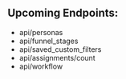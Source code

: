 <h2>Upcoming Endpoints:</h2>
 
 * api/personas
 * api/funnel_stages
 * api/saved_custom_filters
 * api/assignments/count
 * api/workflow

